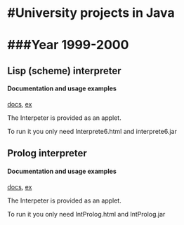 #University projects in Java
==============================
###Year 1999-2000
==============================

## 	Lisp (scheme) interpreter
#### Documentation and usage examples
[docs](http://www-natali.deis.unibo.it/Linguaggi/Linguaggi99/Esami/BerionniMichele/RelazioneLisp.html),
[ex](http://www-natali.deis.unibo.it/Linguaggi/Linguaggi99/Esami/BerionniMichele/pagina2.html)

The Interpeter is provided as an applet.

To run it you only need Interprete6.html and interprete6.jar


## 	Prolog interpreter
#### Documentation and usage examples
[docs](http://www-natali.deis.unibo.it/Linguaggi/Linguaggi99/Esami/BerionniMichele/pagina1.html),
[ex](http://www-natali.deis.unibo.it/Linguaggi/Linguaggi99/Esami/BerionniMichele/pagina3.html)

The Interpeter is provided as an applet.

To run it you only need IntProlog.html and IntProlog.jar